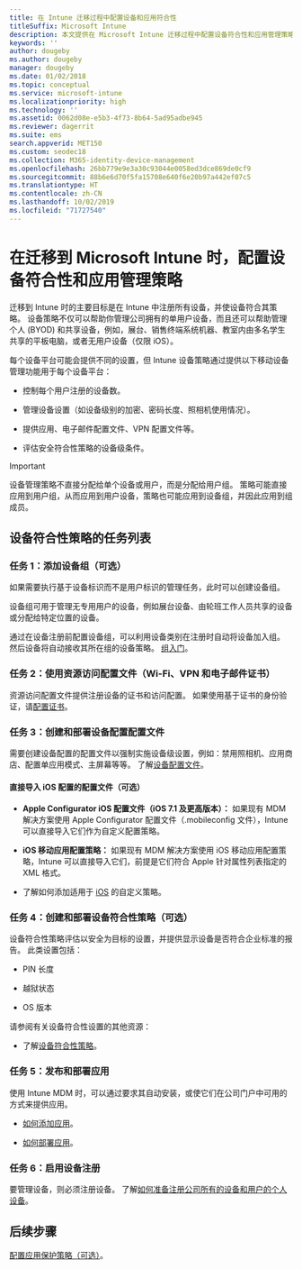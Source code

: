 ```yaml
---
title: 在 Intune 迁移过程中配置设备和应用符合性
titleSuffix: Microsoft Intune
description: 本文提供在 Microsoft Intune 迁移过程中配置设备符合性和应用管理策略的必要步骤。
keywords: ''
author: dougeby
ms.author: dougeby
manager: dougeby
ms.date: 01/02/2018
ms.topic: conceptual
ms.service: microsoft-intune
ms.localizationpriority: high
ms.technology: ''
ms.assetid: 0062d08e-e5b3-4f73-8b64-5ad95adbe945
ms.reviewer: dagerrit
ms.suite: ems
search.appverid: MET150
ms.custom: seodec18
ms.collection: M365-identity-device-management
ms.openlocfilehash: 26bb779e9e3a30c93044e0058ed3dce869de0cf9
ms.sourcegitcommit: 88b6e6d70f5fa15708e640f6e20b97a442ef07c5
ms.translationtype: HT
ms.contentlocale: zh-CN
ms.lasthandoff: 10/02/2019
ms.locfileid: "71727540"
---
```

# <a name="configure-device-compliance-and-app-management-policies-when-migrating-to-microsoft-intune"></a>在迁移到 Microsoft Intune 时，配置设备符合性和应用管理策略

迁移到 Intune 时的主要目标是在 Intune 中注册所有设备，并使设备符合其策略。 设备策略不仅可以帮助你管理公司拥有的单用户设备，而且还可以帮助管理个人 (BYOD) 和共享设备，例如，展台、销售终端系统机器、教室内由多名学生共享的平板电脑，或者无用户设备（仅限 iOS）。

每个设备平台可能会提供不同的设置，但 Intune 设备策略通过提供以下移动设备管理功能用于每个设备平台：

- 控制每个用户注册的设备数。

- 管理设备设置（如设备级别的加密、密码长度、照相机使用情况）。

- 提供应用、电子邮件配置文件、VPN 配置文件等。

- 评估安全符合性策略的设备级条件。

> [!IMPORTANT]
> 设备管理策略不直接分配给单个设备或用户，而是分配给用户组。 策略可能直接应用到用户组，从而应用到用户设备，策略也可能应用到设备组，并因此应用到组成员。

## <a name="task-list-for-device-compliance-policies"></a>设备符合性策略的任务列表

### <a name="task-1-add-device-groups-optional"></a>任务 1：添加设备组（可选）

如果需要执行基于设备标识而不是用户标识的管理任务，此时可以创建设备组。

设备组可用于管理无专用用户的设备，例如展台设备、由轮班工作人员共享的设备或分配给特定位置的设备。

通过在设备注册前配置设备组，可以利用设备类别在注册时自动将设备加入组。 然后设备将自动接收其所在组的设备策略。 [组入门](groups-get-started.md)。

### <a name="task-2-use-resource-access-profiles-wi-fi-vpn-and-email-certificates"></a>任务 2：使用资源访问配置文件（Wi-Fi、VPN 和电子邮件证书）

资源访问配置文件提供注册设备的证书和访问配置。 如果使用基于证书的身份验证，请[配置证书](../protect/certificates-configure.md)。

### <a name="task-3-create-and-deploy-device-configuration-profiles"></a>任务 3：创建和部署设备配置配置文件

需要创建设备配置的配置文件以强制实施设备级设置，例如：禁用照相机、应用商店、配置单应用模式、主屏幕等等。 了解[设备配置文件](../configuration/device-profiles.md)。

#### <a name="directly-import-ios-configuration-profiles-optional"></a>直接导入 iOS 配置的配置文件（可选）

- **Apple Configurator iOS 配置文件（iOS 7.1 及更高版本）：** 如果现有 MDM 解决方案使用 Apple Configurator 配置文件（.mobileconfig 文件），Intune 可以直接导入它们作为自定义配置策略。

- **iOS 移动应用配置策略：** 如果现有 MDM 解决方案使用 iOS 移动应用配置策略，Intune 可以直接导入它们，前提是它们符合 Apple 针对属性列表指定的 XML 格式。

- 了解如何添加适用于 [iOS](../configuration/custom-settings-ios.md) 的自定义策略。

### <a name="task-4-create-and-deploy-device-compliance-policies-optional"></a>任务 4：创建和部署设备符合性策略（可选）

设备符合性策略评估以安全为目标的设置，并提供显示设备是否符合企业标准的报告。 此类设置包括：

- PIN 长度

- 越狱状态

- OS 版本

请参阅有关设备符合性设置的其他资源：

- 了解[设备符合性策略](../protect/device-compliance-get-started.md)。

### <a name="task-5-publish-and-deploy-apps"></a>任务 5：发布和部署应用

使用 Intune MDM 时，可以通过要求其自动安装，或使它们在公司门户中可用的方式来提供应用。

- [如何添加应用](../apps/apps-add.md)。

- [如何部署应用](../apps/apps-deploy.md)。

### <a name="task-6-enable-device-enrollment"></a>任务 6：启用设备注册

要管理设备，则必须注册设备。 了解[如何准备注册公司所有的设备和用户的个人设备](../enrollment/device-enrollment.md)。

## <a name="next-steps"></a>后续步骤

[配置应用保护策略（可选）](../apps/app-protection-policies.md)。
